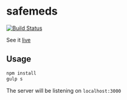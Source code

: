 # safemeds
[![Build Status](https://magnum.travis-ci.com/pivotal-cf/safemeds.svg?token=Kj9ccJkpSr1yUTEgp9qK)](https://magnum.travis-ci.com/pivotal-cf/safemeds)

See it [live](http://safemeds.cfapps.io)

## Usage

```sh
npm install
gulp s
```

The server will be listening on `localhost:3000`  
